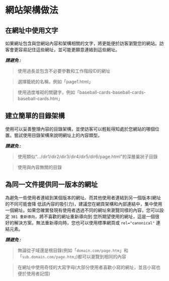 # 網站架構做法

## 在網址中使用文字

如果網址包含與您網站內容和架構相關的文字，將更能便於訪客瀏覽您的網站。訪客會更容易記住這些網址，並可能更願意連結到這些網址。

***請避免 :***

> 使用過長並包含不必要參數和工作階段ID的網址

> 選擇籠統的名稱，例如「page1.html」

> 使用過度堆砌的關鍵字，例如「baseball-cards-baseball-cards-baseball-cards.htm」

## 建立簡單的目錄架構

使用可以妥善整理內容的目錄架構，並使訪客可以輕鬆得知處於您網站的哪個位置。嘗試使用目錄架構來說明網址上的內容類型。

***請避免 :***

> 使用類似“.../dir1/dir2/dir3/dir4/dir5/dir6/page.html”的深層巢狀子目錄

> 使用與內容無關的目錄

## 為同一文件提供同一版本的網址

為避免一些使用者連結到某個版本的網址、而其他使用者連結到另一個版本(網址的不同可能會降 低該內容的吸引力)，建議您在網頁架構和內部連結中，集中使用一個網址。如果您確實發現有使用者透過不同的網址來瀏覽同樣的內容，您可以設定 `301 重新導向`，將不喜歡的網址重新導向到 您所期望使用的網址，這是一個很好的解決方案。無法重新導向時，您也可以使用標準網頁或 `rel="canonical"` 連結元素。

***請避免 :***

> 無論從子域還是根目錄(例如「`domain.com/page.htm`」和「`sub.domain.com/page.htm`」)都可以瀏覽到相同的內容

> 在網址中使用奇怪的大寫字母(大部分使用者喜歡小寫的網址，並且小寫也便於使用者記憶)

